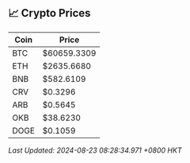 ## 📈 Crypto Prices

| Coin | Price |
| ---- | ----- |
| BTC | $60659.3309 |
| ETH | $2635.6680 |
| BNB | $582.6109 |
| CRV | $0.3296 |
| ARB | $0.5645 |
| OKB | $38.6230 |
| DOGE | $0.1059 |

_Last Updated: 2024-08-23 08:28:34.971 +0800 HKT_